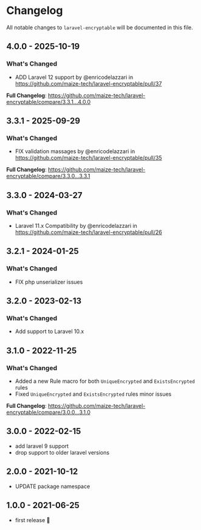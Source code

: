 # Changelog

All notable changes to `laravel-encryptable` will be documented in this file.

## 4.0.0 - 2025-10-19

### What's Changed

* ADD Laravel 12 support by @enricodelazzari in https://github.com/maize-tech/laravel-encryptable/pull/37

**Full Changelog**: https://github.com/maize-tech/laravel-encryptable/compare/3.3.1...4.0.0

## 3.3.1 - 2025-09-29

### What's Changed

* FIX validation massages by @enricodelazzari in https://github.com/maize-tech/laravel-encryptable/pull/35

**Full Changelog**: https://github.com/maize-tech/laravel-encryptable/compare/3.3.0...3.3.1

## 3.3.0 - 2024-03-27

### What's Changed

* Laravel 11.x Compatibility by @enricodelazzari in https://github.com/maize-tech/laravel-encryptable/pull/26

## 3.2.1 - 2024-01-25

### What's Changed

* FIX php unserializer issues

## 3.2.0 - 2023-02-13

### What's Changed

- Add support to Laravel 10.x

## 3.1.0 - 2022-11-25

### What's Changed

- Added a new Rule macro for both `UniqueEncrypted` and `ExistsEncrypted` rules
- Fixed `UniqueEncrypted` and `ExistsEncrypted` rules minor issues

**Full Changelog**: https://github.com/maize-tech/laravel-encryptable/compare/3.0.0...3.1.0

## 3.0.0 - 2022-02-15

- add laravel 9 support
- drop support to older laravel versions

## 2.0.0 - 2021-10-12

- UPDATE package namespace

## 1.0.0 - 2021-06-25

- first release 🚀
